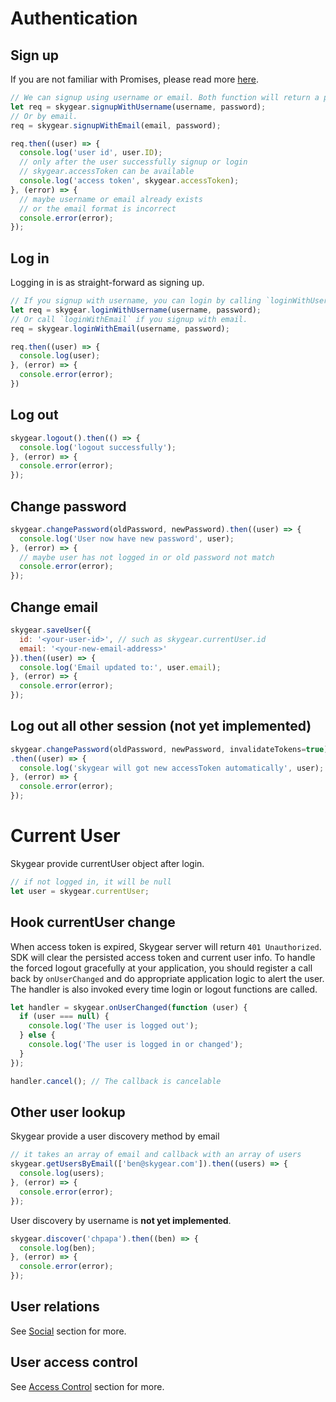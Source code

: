 <a name="authentication"></a>
# Authentication

## Sign up

If you are not familiar with Promises, please read more [here](https://www.promisejs.org/).

``` javascript
// We can signup using username or email. Both function will return a promise.
let req = skygear.signupWithUsername(username, password);
// Or by email.
req = skygear.signupWithEmail(email, password);

req.then((user) => {
  console.log('user id', user.ID);
  // only after the user successfully signup or login
  // skygear.accessToken can be available
  console.log('access token', skygear.accessToken);
}, (error) => {
  // maybe username or email already exists
  // or the email format is incorrect
  console.error(error);
});
```

## Log in

Logging in is as straight-forward as signing up.

``` javascript
// If you signup with username, you can login by calling `loginWithUsername`.
let req = skygear.loginWithUsername(username, password);
// Or call `loginWithEmail` if you signup with email.
req = skygear.loginWithEmail(username, password);

req.then((user) => {
  console.log(user);
}, (error) => {
  console.error(error);    
})
```

## Log out

``` javascript
skygear.logout().then(() => {
  console.log('logout successfully');
}, (error) => {
  console.error(error);
});
```

## Change password

``` javascript
skygear.changePassword(oldPassword, newPassword).then((user) => {
  console.log('User now have new password', user);
}, (error) => {
  // maybe user has not logged in or old password not match
  console.error(error);
});
```

## Change email

``` javascript
skygear.saveUser({
  id: '<your-user-id>', // such as skygear.currentUser.id
  email: '<your-new-email-address>'
}).then((user) => {
  console.log('Email updated to:', user.email);
}, (error) => {
  console.error(error);
});
```

## Log out all other session (not yet implemented)

``` javascript
skygear.changePassword(oldPassword, newPassword, invalidateTokens=true)
.then((user) => {
  console.log('skygear will got new accessToken automatically', user);
}, (error) => {
  console.error(error);
});
```

<a name="current-user"></a>
# Current User

Skygear provide currentUser object after login.

``` javascript
// if not logged in, it will be null
let user = skygear.currentUser;
```

## Hook currentUser change

When access token is expired, Skygear server will return `401 Unauthorized`. SDK will
clear the persisted access token and current user info. To handle the forced
logout gracefully at your application, you should register a call back by
`onUserChanged` and do appropriate application logic to alert the user. The
handler is also invoked every time login or logout functions are called.

``` javascript
let handler = skygear.onUserChanged(function (user) {
  if (user === null) {
    console.log('The user is logged out');
  } else {
    console.log('The user is logged in or changed');
  }
});

handler.cancel(); // The callback is cancelable
```

## Other user lookup

Skygear provide a user discovery method by email

``` javascript
// it takes an array of email and callback with an array of users
skygear.getUsersByEmail(['ben@skygear.com']).then((users) => {
  console.log(users);
}, (error) => {
  console.error(error);
});
```

User discovery by username is **not yet implemented**.

``` javascript
skygear.discover('chpapa').then((ben) => {
  console.log(ben);
}, (error) => {
  console.error(error);
});
```

## User relations

See [Social](/js/guide/relation) section for more.

## User access control

See [Access Control](/js/guide/access-control/role) section for more.
